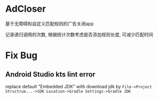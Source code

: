 # AdCloser

基于无障碍和自定义匹配规则的广告关闭app

记录递归调用的次数, 根据统计次数考虑是否添加规则长度, 可减少匹配时间

# Fix Bug

## Android Studio kts lint error

replace default "Embedded JDK" with download jdk by `File->Project Structrue...->SDK Location->Gradle Settings->Gradle JDK`

